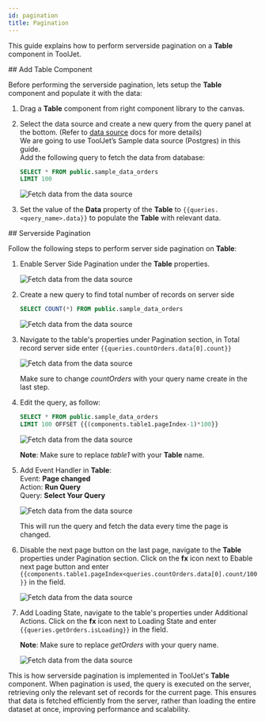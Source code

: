 ```yaml
---
id: pagination
title: Pagination
---
```


This guide explains how to perform serverside pagination on a **Table** component in ToolJet.

<div>
## Add Table Component

Before performing the serverside pagination, lets setup the **Table** component and populate it with the data:

1. Drag a **Table** component from right component library to the canvas.
2. Select the data source and create a new query from the query panel at the bottom. (Refer to [data source](/docs/data-sources/overview) docs for more details) <br/>
    We are going to use ToolJet’s Sample data source (Postgres) in this guide.<br/>
    Add the following query to fetch the data from database:

    ```sql
    SELECT * FROM public.sample_data_orders
    LIMIT 100
    ```

    <img className="screenshot-full" src="/img/widgets/table/serverside-operations/fetch-data-query.png" alt="Fetch data from the data source" />

3. Set the value of the **Data** property of the **Table** to `{{queries.<query_name>.data}}` to populate the **Table** with relevant data.

</div>

<div>
## Serverside Pagination

Follow the following steps to perform server side pagination on **Table**:

1. Enable Server Side Pagination under the **Table** properties.

    <img className="screenshot-full" src="/img/widgets/table/serverside-operations/pagiation-property.png" alt="Fetch data from the data source" />

2. Create a new query to find total number of records on server side

    ```sql
    SELECT COUNT(*) FROM public.sample_data_orders
    ```

    <img className="screenshot-full" src="/img/widgets/table/serverside-operations/pagiation-count.png" alt="Fetch data from the data source" />

3. Navigate to the table's properties under Pagination section, in Total record server side enter `{{queries.countOrders.data[0].count}}` 
    
    <img className="screenshot-full" src="/img/widgets/table/serverside-operations/pagiation-total-record.png" alt="Fetch data from the data source" />
    
    Make sure to change *countOrders* with your query name create in the last step.
    
4. Edit the query, as follow:
    
    ```sql
    SELECT * FROM public.sample_data_orders
    LIMIT 100 OFFSET {{(components.table1.pageIndex-1)*100}}
    ```
    
    <img className="screenshot-full" src="/img/widgets/table/serverside-operations/pagiation-query.png" alt="Fetch data from the data source" />
    
    **Note**: Make sure to replace *table1* with your **Table** name.
    
5. Add Event Handler in **Table**:<br/>
    Event: **Page changed**<br/>
    Action: **Run Query**<br/>
    Query: **Select Your Query**
    
    <img className="screenshot-full" src="/img/widgets/table/serverside-operations/pagiation-eh.png" alt="Fetch data from the data source" />
    
    This will run the query and fetch the data every time the page is changed.
    
6. Disable the next page button on the last page, navigate to the **Table** properties under Pagination section. Click on the **fx** icon next to Ebable next page button and enter `{{components.table1.pageIndex<queries.countOrders.data[0].count/100}}` in the field.
    
    <img className="screenshot-full" src="/img/widgets/table/serverside-operations/pagiation-next-page.png" alt="Fetch data from the data source" />
    
7. Add Loading State, navigate to the table's properties under Additional Actions. Click on the **fx** icon next to Loading State and enter `{{queries.getOrders.isLoading}}` in the field.

    **Note**: Make sure to replace *getOrders* with your query name.

    <img className="screenshot-full" src="/img/widgets/table/serverside-operations/pagiation-loading.png" alt="Fetch data from the data source" />

This is how serverside pagination is implemented in ToolJet's **Table** component. When pagination is used, the query is executed on the server, retrieving only the relevant set of records for the current page. This ensures that data is fetched efficiently from the server, rather than loading the entire dataset at once, improving performance and scalability.

</div>

